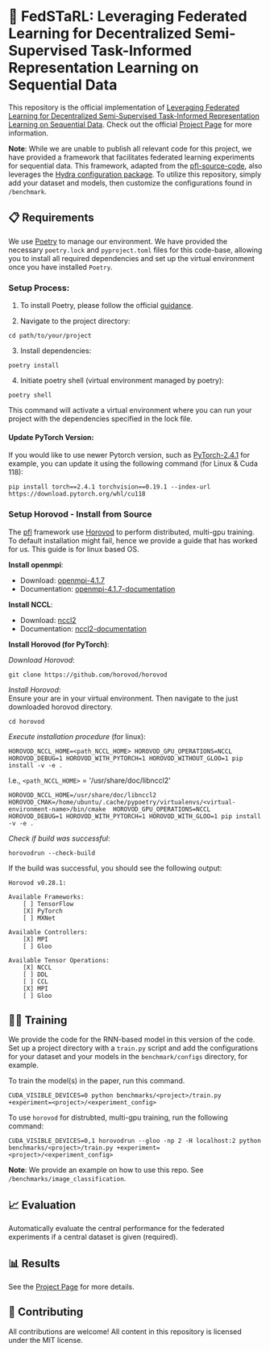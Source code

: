 # 📝 FedSTaRL: Leveraging Federated Learning for Decentralized Semi-Supervised Task-Informed Representation Learning on Sequential Data

This repository is the official implementation of [Leveraging Federated Learning for Decentralized Semi-Supervised Task-Informed Representation Learning on Sequential Data](). Check out the official [Project Page](https://fedstarl.github.io/) for more information.


**Note**: While we are unable to publish all relevant code for this project, we have provided a framework that facilitates federated learning experiments for sequential data. This framework, adapted from the [pfl-source-code](https://apple.github.io/pfl-research/), also leverages the [Hydra configuration package](https://hydra.cc/).
To utilize this repository, simply add your dataset and models, then customize the configurations found in `/benchmark`.

## 📋 Requirements

We use [Poetry](https://python-poetry.org/) to manage our environment. We have provided the necessary `poetry.lock` and `pyproject.toml` files for this code-base, allowing you to install all required dependencies and set up the virtual environment once you have installed `Poetry`.

### Setup Process:
1. To install Poetry, please follow the official [guidance](https://python-poetry.org/docs/#installation).

2. Navigate to the project directory:
```
cd path/to/your/project
```

3. Install dependencies:
```
poetry install
```

4. Initiate poetry shell (virtual environment managed by poetry):
```
poetry shell
```
This command will activate a virtual environment where you can run your project with the dependencies specified in the lock file.

#### Update PyTorch Version:
If you would like to use newer Pytorch version, such as [PyTorch-2.4.1](https://pytorch.org/get-started/previous-versions/#v241) for example, you can update it using the following command (for Linux & Cuda 118):
```
pip install torch==2.4.1 torchvision==0.19.1 --index-url https://download.pytorch.org/whl/cu118
```

### Setup Horovod - Install from Source

The [pfl](https://apple.github.io/pfl-research/) framework use [Horovod](https://horovod.ai/) to perform distributed, multi-gpu training. To default installation might fail, hence we provide a guide that has worked for us. This guide is for linux based OS.

**Install openmpi**:
- Download: [openmpi-4.1.7](https://www.open-mpi.org/software/ompi/v4.1/)<br>
- Documentation: [openmpi-4.1.7-documentation](https://www.open-mpi.org/faq/?category=building#easy-build)

**Install NCCL**:
- Download: [nccl2](https://developer.nvidia.com/nccl/nccl-download)<br>
- Documentation: [nccl2-documentation](https://docs.nvidia.com/deeplearning/nccl/install-guide/index.html)

**Install Horovod (for PyTorch)**:

*Download Horovod*:
```
git clone https://github.com/horovod/horovod
```
*Install Horovod*: \
Ensure your are in your virtual environment. Then navigate to the just downloaded horovod directory.
```
cd horovod
```
*Execute installation procedure* (for linux):
```
HOROVOD_NCCL_HOME=<path_NCCL_HOME> HOROVOD_GPU_OPERATIONS=NCCL HOROVOD_DEBUG=1 HOROVOD_WITH_PYTORCH=1 HOROVOD_WITHOUT_GLOO=1 pip install -v -e .
```
I.e., `<path_NCCL_HOME>` = '/usr/share/doc/libnccl2'
```
HOROVOD_NCCL_HOME=/usr/share/doc/libnccl2 HOROVOD_CMAK=/home/ubuntu/.cache/pypoetry/virtualenvs/<virtual-environment-name>/bin/cmake  HOROVOD_GPU_OPERATIONS=NCCL HOROVOD_DEBUG=1 HOROVOD_WITH_PYTORCH=1 HOROVOD_WITH_GLOO=1 pip install -v -e .
```
*Check if build was successful*:
```
horovodrun --check-build
```
If the build was successful, you should see the following output:

```
Horovod v0.28.1:

Available Frameworks:
    [ ] TensorFlow
    [X] PyTorch
    [ ] MXNet

Available Controllers:
    [X] MPI
    [ ] Gloo

Available Tensor Operations:
    [X] NCCL
    [ ] DDL
    [ ] CCL
    [X] MPI
    [ ] Gloo
```

## 🏋️‍♂️ Training
We provide the code for the RNN-based model in this version of the code. 
Set up a project directory with a `train.py` script and add the configurations for your dataset and your models in the `benchmark/configs` directory, for example. 

To train the model(s) in the paper, run this command. 
```
CUDA_VISIBLE_DEVICES=0 python benchmarks/<project>/train.py +experiment=<project>/<experiment_config>
```

To use `horovod` for distrubted, multi-gpu training, run the following command:
```
CUDA_VISIBLE_DEVICES=0,1 horovodrun --gloo -np 2 -H localhost:2 python benchmarks/<project>/train.py +experiment=<project>/<experiment_config>
```

**Note**: We provide an example on how to use this repo. See `/benchmarks/image_classification`.

## 📈 Evaluation 
Automatically evaluate the central performance for the federated experiments if a central dataset is given (required).

## 📊 Results
See the [Project Page](https://fedstarl.github.io/) for more details.

## 🤝 Contributing
All contributions are welcome! All content in this repository is licensed under the MIT license.






